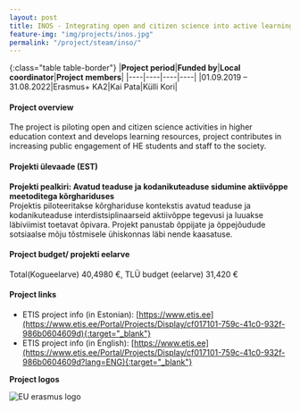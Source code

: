 ```yaml
---
layout: post
title: INOS - Integrating open and citizen science into active learning approaches in higher education
feature-img: "img/projects/inos.jpg"
permalink: "/project/steam/inso/"
---
```


{:class="table table-border"}
|**Project period**|**Funded by**|**Local coordinator**|**Project members**|
|----|----|----|----|
|01.09.2019 – 31.08.2022|Erasmus+ KA2|Kai Pata|Külli Kori|

#### Project overview
The project is piloting open and citizen science activities in higher education context and develops learning resources, project contributes in increasing public engagement of HE students and staff to the society.

#### Projekti ülevaade (EST) 
**Projekti pealkiri: Avatud teaduse ja kodanikuteaduse sidumine aktiivõppe meetoditega kõrghariduses**  
Projektis piloteeritakse kõrghariduse kontekstis avatud teaduse ja kodanikuteaduse interdistsiplinaarseid aktiivõppe tegevusi ja luuakse läbiviimist toetavat õpivara. Projekt panustab õppijate ja õppejõudude sotsiaalse mõju tõstmisele ühiskonnas läbi nende kaasatuse.

#### Project budget/ projekti eelarve 
Total(Kogueelarve) 40,4980 €, TLÜ budget (eelarve) 31,420 €

#### Project links
- ETIS project info (in Estonian): [https://www.etis.ee](https://www.etis.ee/Portal/Projects/Display/cf017101-759c-41c0-932f-986b0604609d){:target="_blank"} 
- ETIS project info (in English): [https://www.etis.ee](https://www.etis.ee/Portal/Projects/Display/cf017101-759c-41c0-932f-986b0604609d?lang=ENG){:target="_blank"} 

**Project logos**
<div> 
    <img class="img-fluid-innews" src="{{ '/img/financier_logos/erasmus-plus.png' | prepend: site.baseurl }}" alt="EU erasmus logo">
</div>